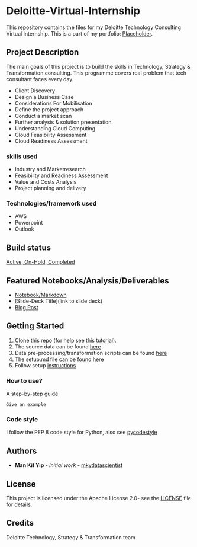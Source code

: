 # Deloitte-Virtual-Internship
This repository contains the files for my Deloitte Technology Consulting Virtual Internship.
This is a part of my portfolio: [Placeholder](https://github.com/MKY01?tab=projects).

## Project Description
The main goals of this project is to build the skills in Technology, Strategy & Transformation consulting.
This programme covers real problem that tech consultant faces every day. 

- Client Discovery
- Design a Business Case
- Considerations For Mobilisation
- Define the project approach
- Conduct a market scan
- Further analysis & solution presentation
- Understanding Cloud Computing
- Cloud Feasibility Assessment
- Cloud Readiness Assessment

### skills used
* Industry and Marketresearch
* Feasibility and Readiness Assessment
* Value and Costs Analysis
* Project planning and delivery 

### Technologies/framework used
* AWS
* Powerpoint
* Outlook

## Build status
[Active, On-Hold, Completed](https://travis-ci.org/)

## Featured Notebooks/Analysis/Deliverables
* [Notebook/Markdown](https://mybinder.org)
* [Slide-Deck Title](link to slide deck)
* [Blog Post](https://medium.com/@myip01)

## Getting Started
1. Clone this repo (for help see this [tutorial](https://help.github.com/articles/cloning-a-repository/)).
2. The source data can be found [here](https://github.com/MKY01?tab=repositories)
3. Data pre-processing/transformation scripts can be found [here](Repo_folder/notebooks)
4. The setup.md file can be found [here](Repo_folder/requirements)
5. Follow setup [instructions](Link_to_file)

### How to use?
A step-by-step guide

```
Give an example
```

### Code style
I follow the PEP 8 code style for Python, also see [pycodestyle](https://pypi.org/project/pycodestyle/)

## Authors
* **Man Kit Yip** - *Initial work* - [mkydatascientist](https://github.com/MKY01)

## License
This project is licensed under the Apache License 2.0- see the [LICENSE](LICENSE) file for details.

## Credits
Deloitte Technology, Strategy & Transformation team
